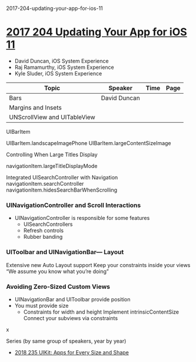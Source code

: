 #


2017-204-updating-your-app-for-ios-11


# [2017 204 Updating Your App for iOS 11](https://developer.apple.com/videos/play/wwdc2017/204/)

- David Duncan, iOS System Experience 
- Raj Ramamurthy, iOS System Experience 
- Kyle Sluder, iOS System Experience

Topic|Speaker|Time|Page
---|---|---|---
Bars|David Duncan
Margins and Insets|
UNScrollView and UITableView|







UIBarItem

UIBarItem.landscapeImagePhone UIBarItem.largeContentSizeImage

Controlling When Large Titles Display

navigationItem.largeTitleDisplayMode
  

Integrated UISearchController with Navigation
navigationItem.searchController navigationItem.hidesSearchBarWhenScrolling


### UINavigationController and Scroll Interactions

- UINavigationController is responsible for some features
  - UISearchControllers
  - Refresh controls
  - Rubber banding


### UIToolbar and UINavigationBar— Layout

Extensive new Auto Layout support
Keep your constraints inside your views “We assume you know what you’re doing”


### Avoiding Zero-Sized Custom Views

- UINavigationBar and UIToolbar provide position
- You must provide size
  - Constraints for width and height Implement intrinsicContentSize Connect your subviews via constraints

x


Series (by same group of speakers, year by year)

- [2018 235 UIKit: Apps for Every Size and Shape](https://developer.apple.com/videos/play/wwdc2018/235)
